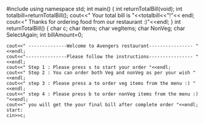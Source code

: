 #include <iostream>
using namespace std;
int main()
{   int returnTotalBill(void);
   int totalbill=returnTotalBill();
   cout<<" Your total bill is "<<totalbill<<"!"<< endl;
   cout<<" Thanks for ordering food from our restaurant :)"<<endl;
}
int returnTotalBill()
{   char c;
    char items;
    char vegItems;
    char NonVeg;
    char SelectAgain;
    int billAmount=0;

    cout<<" --------------Welcome to Avengers restaurant---------------- "<<endl;
    cout<<"---------------Please follow the instructions---------------- "<<endl;
    cout<<" Step 1 : Please press s to start your order "<<endl;
    cout<<" Step 2 : You can order both Veg and nonVeg as per your wish "<<endl;
    cout<<" step 3 : Please press a to order veg items from the menu :) "<<endl;
    cout<<" step 4 : Please press b to order nonVeg items from the menu :) "<<endl;
    cout<<" you will get the your final bill after complete order "<<endl;
    start:
    cin>>c;
